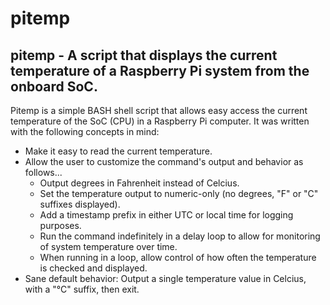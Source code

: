# pitemp
pitemp - A script that displays the current temperature of a Raspberry Pi system from the onboard SoC.
---

Pitemp is a simple BASH shell script that allows easy access the current temperature of the SoC (CPU) in a Raspberry Pi computer.  It was written with the following concepts in mind:

* Make it easy to read the current temperature.
* Allow the user to customize the command's output and behavior as follows...
  * Output degrees in Fahrenheit instead of Celcius.
  * Set the temperature output to numeric-only (no degrees, "F" or "C" suffixes displayed).
  * Add a timestamp prefix in either UTC or local time for logging purposes.
  * Run the command indefinitely in a delay loop to allow for monitoring of system temperature over time.
  * When running in a loop, allow control of how often the temperature is checked and displayed.
* Sane default behavior: Output a single temperature value in Celcius, with a "°C" suffix, then exit.
